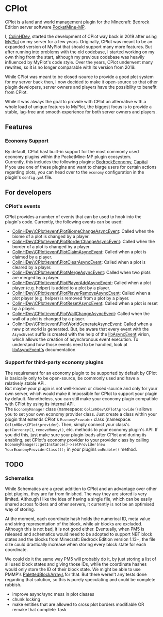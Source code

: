 # CPlot

CPlot is a land and world management plugin for the Minecraft: Bedrock Edition server software [PocketMine-MP](https://github.com/pmmp/PocketMine-MP).

I, [ColinHDev](https://github.com/ColinHDev), started the development of CPlot way back in 2019 after using [MyPlot](https://github.com/jasonwynn10/MyPlot) on my server for a few years. Originally, CPlot was meant to be an expanded version of MyPlot that should support many more features. But after running into problems with the old codebase, I started working on my own thing from the start, although my previous codebase was heavily influenced by MyPlot's code style. Over the years, CPlot underwent many rewrites, so it is no longer comparable with its version from 2019.

While CPlot was meant to be closed-source to provide a good plot system for my server back then, I now decided to make it open-source so that other plugin developers, server owners and players have the possibility to benefit from CPlot.

While it was always the goal to provide with CPlot an alternative with a whole load of unique features to MyPlot, the biggest focus is to provide a stable, lag-free and smooth experience for both server owners and players.

## Features

### Economy Support
By default, CPlot hast built-in support for the most commonly used economy plugins within the PocketMine-MP plugin ecosystem. <br/>
Currently, this includes the following plugins: [BedrockEconomy](https://github.com/cooldogedev/BedrockEconomy), [Capital](https://github.com/SOF3/Capital) <br/>
If you use one of these plugins and want to charge users for certain actions regarding plots, you can head over to the `economy` configuration in the plugin's `config.yml` file.

## For developers

### CPlot's events
CPlot provides a number of events that can be used to hook into the plugin's code.
Currently, the following events can be used:
- [ColinHDev\CPlot\event\PlotBiomeChangeAsyncEvent](src/ColinHDev/CPlot/event/PlotBiomeChangeAsyncEvent.php): Called when the biome of a plot is changed by a player.
- [ColinHDev\CPlot\event\PlotBorderChangeAsyncEvent](src/ColinHDev/CPlot/event/PlotBorderChangeAsyncEvent.php): Called when the border of a plot is changed by a player.
- [ColinHDev\CPlot\event\PlotClaimAsyncEvent](src/ColinHDev/CPlot/event/PlotClaimAsyncEvent.php): Called when a plot is claimed by a player.
- [ColinHDev\CPlot\event\PlotClearAsyncEvent](src/ColinHDev/CPlot/event/PlotClearAsyncEvent.php): Called when a plot is cleared by a player.
- [ColinHDev\CPlot\event\PlotMergeAsyncEvent](src/ColinHDev/CPlot/event/PlotMergeAsyncEvent.php): Called when two plots are merged by a player.
- [ColinHDev\CPlot\event\PlotPlayerAddAsyncEvent](src/ColinHDev/CPlot/event/PlotPlayerAddAsyncEvent.php): Called when a plot player (e.g. helper) is added to a plot by a player.
- [ColinHDev\CPlot\event\PlotPlayerRemoveAsyncEvent](src/ColinHDev/CPlot/event/PlotPlayerRemoveAsyncEvent.php): Called when a plot player (e.g. helper) is removed from a plot by a player.
- [ColinHDev\CPlot\event\PlotResetAsyncEvent](src/ColinHDev/CPlot/event/PlotResetAsyncEvent.php): Called when a plot is reset by a player.
- [ColinHDev\CPlot\event\PlotWallChangeAsyncEvent](src/ColinHDev/CPlot/event/PlotWallChangeAsyncEvent.php): Called when the wall of a plot is changed by a player.
- [ColinHDev\CPlot\event\PlotWorldGenerateAsyncEvent](src/ColinHDev/CPlot/event/PlotWorldGenerateAsyncEvent.php): Called when a new plot world is generated.
But, be aware that every event with the `AsyncEvent` suffix is created with the help of the [libAsyncEvent](https://github.com/ColinHDev/libAsyncEvent) virion, which allows the creation of asynchronous event execution. To understand how those events need to be handled, look at [libAsyncEvent's](https://github.com/ColinHDev/libAsyncEvent) documentation.

### Support for third-party economy plugins
The requirement for an economy plugin to be supported by default by CPlot is basically only to be open-source, be commonly used and have a relatively stable API. <br/>
But maybe your plugin is not well-known or closed-source and only for your own server, which would make it impossible for CPlot to support your plugin by default. Nonetheless, you can still make your economy plugin compatible with CPlot by using its internal API. <br/>
The `EconomyManager` class (namespace: `ColinHDev\CPlot\provider`) allows you to set your own economy provider class. Just create a class within your plugin that extends CPlot's `EconomyProvider` class (namespace: `ColinHDev\CPlot\provider`). Then, simply connect your class's `getCurrency()`, `removeMoney()`, etc. methods to your economy plugin's API. If you did this, just make sure your plugin loads after CPlot and during its enabling, set CPlot's economy provider to your provider class by calling `EconomyManager::getInstance()->setProvider(new YourEconomyProviderClass());` in your plugins `onEnable()` method.

## TODO

### Schematics
While Schematics are a great addition to CPlot and an advantage over other plot plugins, they are far from finished. The way they are stored is very limited. Although I like the idea of having a single file, which can be easily shared across folders and other servers, it currently is not be an optimised way of storing.

At the moment, each coordinate hash holds the numerical ID, meta value and string representation of the block, while air blocks are excluded. Although this is not bad, it is not good either. Eventually, when PM5 is released and schematics would need to be adopted to support NBT block states and the blocks from Minecraft: Bedrock Edition version 1.13+, the file size could drastically increase when storing every block state for each coordinate.

We could do it the same way PM5 will probably do it, by just storing a list of all used block states and giving those IDs, while the coordinate hashes would only store the ID of their block state. We might be able to use PMMP's [PalettedBlockArrays](https://github.com/pmmp/ext-chunkutils2) for that. But there weren't any tests done regarding that solution, so this is purely speculating and could be complete rubbish.

- improve async/sync mess in plot classes
- chunk locking
- make entities that are allowed to cross plot borders modifiable OR remake that complete Task
